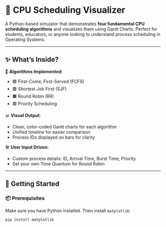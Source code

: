 # 🔄 CPU Scheduling Visualizer

A Python-based simulator that demonstrates **four fundamental CPU scheduling algorithms** and visualizes them using Gantt Charts. Perfect for students, educators, or anyone looking to understand process scheduling in Operating Systems.

---

## ✨ What’s Inside?

🧠 **Algorithms Implemented**:
- 🟦 First-Come, First-Served (FCFS)
- 🟩 Shortest Job First (SJF)
- 🟧 Round Robin (RR)
- 🟥 Priority Scheduling

📊 **Visual Output**:
- Clean, color-coded Gantt charts for each algorithm
- Unified timeline for easier comparison
- Process IDs displayed on bars for clarity

🛠️ **User Input Driven**:
- Custom process details: ID, Arrival Time, Burst Time, Priority
- Set your own Time Quantum for Round Robin

---

## 🚀 Getting Started

### 📦 Prerequisites
Make sure you have Python installed. Then install `matplotlib`:
```bash
pip install matplotlib
